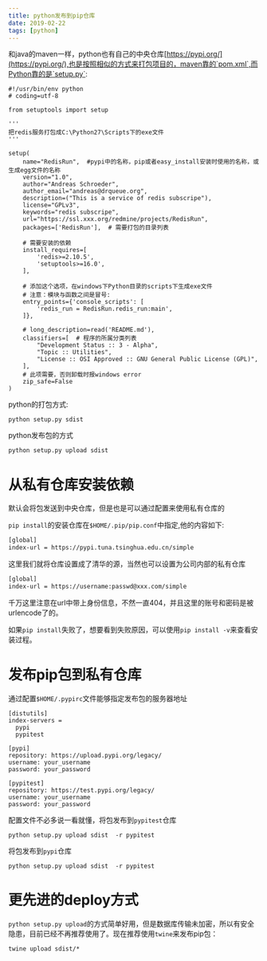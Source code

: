 ```yaml
---
title: python发布到pip仓库
date: 2019-02-22
tags: [python]
---
```

和java的maven一样，python也有自己的中央仓库[https://pypi.org/](https://pypi.org/),也是按照相似的方式来打包项目的，maven靠的`pom.xml`,而Python靠的是`setup.py`:
```shell
#!/usr/bin/env python
# coding=utf-8

from setuptools import setup

'''
把redis服务打包成C:\Python27\Scripts下的exe文件
'''

setup(
    name="RedisRun",  #pypi中的名称，pip或者easy_install安装时使用的名称，或生成egg文件的名称
    version="1.0",
    author="Andreas Schroeder",
    author_email="andreas@drqueue.org",
    description=("This is a service of redis subscripe"),
    license="GPLv3",
    keywords="redis subscripe",
    url="https://ssl.xxx.org/redmine/projects/RedisRun",
    packages=['RedisRun'],  # 需要打包的目录列表

    # 需要安装的依赖
    install_requires=[
        'redis>=2.10.5',
        'setuptools>=16.0',
    ],

    # 添加这个选项，在windows下Python目录的scripts下生成exe文件
    # 注意：模块与函数之间是冒号:
    entry_points={'console_scripts': [
        'redis_run = RedisRun.redis_run:main',
    ]},

    # long_description=read('README.md'),
    classifiers=[  # 程序的所属分类列表
        "Development Status :: 3 - Alpha",
        "Topic :: Utilities",
        "License :: OSI Approved :: GNU General Public License (GPL)",
    ],
    # 此项需要，否则卸载时报windows error
    zip_safe=False
)
```
python的打包方式:
```shell
python setup.py sdist
```
python发布包的方式
```shell
python setup.py upload sdist 
```
# 从私有仓库安装依赖
默认会将包发送到中央仓库，但是也是可以通过配置来使用私有仓库的

`pip install`的安装仓库在`$HOME/.pip/pip.conf`中指定,他的内容如下:
```txt
[global]
index-url = https://pypi.tuna.tsinghua.edu.cn/simple
```
这里我们就将仓库设置成了清华的源，当然也可以设置为公司内部的私有仓库
```txt
[global]
index-url = https://username:passwd@xxx.com/simple
```
千万这里注意在url中带上身份信息，不然一直404，并且这里的账号和密码是被urlencode了的。

如果`pip install`失败了，想要看到失败原因，可以使用`pip install -v`来查看安装过程。
# 发布pip包到私有仓库
通过配置`$HOME/.pypirc`文件能够指定发布包的服务器地址
```shell
[distutils]
index-servers =
  pypi
  pypitest

[pypi]
repository: https://upload.pypi.org/legacy/
username: your_username
password: your_password

[pypitest]
repository: https://test.pypi.org/legacy/
username: your_username
password: your_password
```
配置文件不必多说一看就懂，将包发布到`pypitest`仓库
```shell
python setup.py upload sdist  -r pypitest
```
将包发布到`pypi`仓库
```shell
python setup.py upload sdist  -r pypitest
```

# 更先进的deploy方式
`python setup.py upload`的方式简单好用，但是数据库传输未加密，所以有安全隐患，目前已经不再推荐使用了。现在推荐使用`twine`来发布pip包：
```shell
twine upload sdist/*
```

